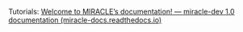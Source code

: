 Tutorials: [Welcome to MIRACLE’s documentation! — miracle-dev 1.0 documentation (miracle-docs.readthedocs.io)](https://miracle-docs.readthedocs.io/en/latest/)
